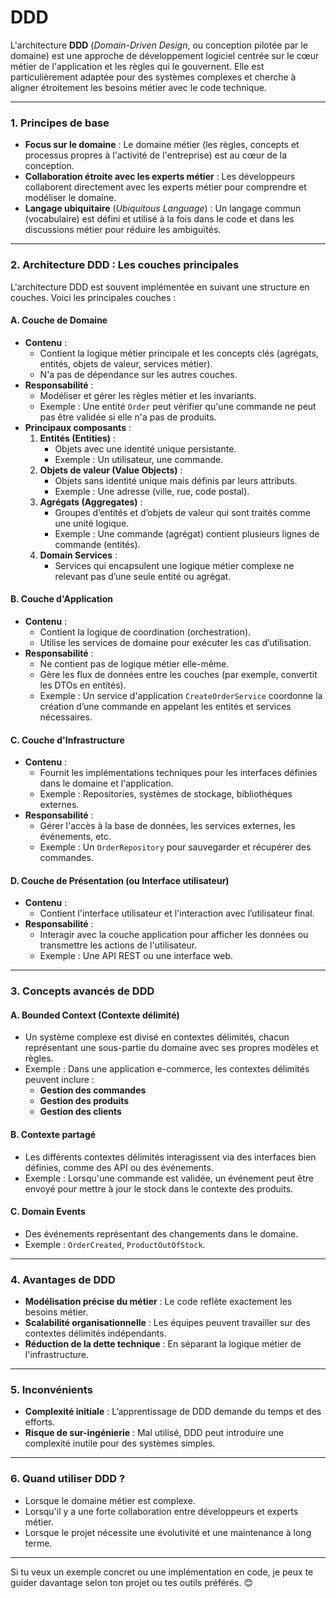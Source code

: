 # DDD 

L'architecture **DDD** (*Domain-Driven Design*, ou conception pilotée par le domaine) est une approche de développement logiciel centrée sur le cœur métier de l'application et les règles qui le gouvernent. Elle est particulièrement adaptée pour des systèmes complexes et cherche à aligner étroitement les besoins métier avec le code technique.


---

### **1. Principes de base**
- **Focus sur le domaine** : Le domaine métier (les règles, concepts et processus propres à l'activité de l'entreprise) est au cœur de la conception.
- **Collaboration étroite avec les experts métier** : Les développeurs collaborent directement avec les experts métier pour comprendre et modéliser le domaine.
- **Langage ubiquitaire** (*Ubiquitous Language*) : Un langage commun (vocabulaire) est défini et utilisé à la fois dans le code et dans les discussions métier pour réduire les ambiguïtés.

---

### **2. Architecture DDD : Les couches principales**
L'architecture DDD est souvent implémentée en suivant une structure en couches. Voici les principales couches :

#### **A. Couche de Domaine**
- **Contenu** :
  - Contient la logique métier principale et les concepts clés (agrégats, entités, objets de valeur, services métier).
  - N'a pas de dépendance sur les autres couches.
- **Responsabilité** :
  - Modéliser et gérer les règles métier et les invariants.
  - Exemple : Une entité `Order` peut vérifier qu'une commande ne peut pas être validée si elle n'a pas de produits.
- **Principaux composants** :
  1. **Entités (Entities)** :
     - Objets avec une identité unique persistante.
     - Exemple : Un utilisateur, une commande.
  2. **Objets de valeur (Value Objects)** :
     - Objets sans identité unique mais définis par leurs attributs.
     - Exemple : Une adresse (ville, rue, code postal).
  3. **Agrégats (Aggregates)** :
     - Groupes d’entités et d’objets de valeur qui sont traités comme une unité logique.
     - Exemple : Une commande (agrégat) contient plusieurs lignes de commande (entités).
  4. **Domain Services** :
     - Services qui encapsulent une logique métier complexe ne relevant pas d’une seule entité ou agrégat.

#### **B. Couche d'Application**
- **Contenu** :
  - Contient la logique de coordination (orchestration).
  - Utilise les services de domaine pour exécuter les cas d’utilisation.
- **Responsabilité** :
  - Ne contient pas de logique métier elle-même.
  - Gère les flux de données entre les couches (par exemple, convertit les DTOs en entités).
  - Exemple : Un service d'application `CreateOrderService` coordonne la création d’une commande en appelant les entités et services nécessaires.

#### **C. Couche d'Infrastructure**
- **Contenu** :
  - Fournit les implémentations techniques pour les interfaces définies dans le domaine et l'application.
  - Exemple : Repositories, systèmes de stockage, bibliothèques externes.
- **Responsabilité** :
  - Gérer l'accès à la base de données, les services externes, les événements, etc.
  - Exemple : Un `OrderRepository` pour sauvegarder et récupérer des commandes.

#### **D. Couche de Présentation (ou Interface utilisateur)**
- **Contenu** :
  - Contient l'interface utilisateur et l'interaction avec l’utilisateur final.
- **Responsabilité** :
  - Interagir avec la couche application pour afficher les données ou transmettre les actions de l'utilisateur.
  - Exemple : Une API REST ou une interface web.

---

### **3. Concepts avancés de DDD**

#### **A. Bounded Context (Contexte délimité)**
- Un système complexe est divisé en contextes délimités, chacun représentant une sous-partie du domaine avec ses propres modèles et règles.
- Exemple : Dans une application e-commerce, les contextes délimités peuvent inclure :
  - **Gestion des commandes**
  - **Gestion des produits**
  - **Gestion des clients**

#### **B. Contexte partagé**
- Les différents contextes délimités interagissent via des interfaces bien définies, comme des API ou des événements.
- Exemple : Lorsqu'une commande est validée, un événement peut être envoyé pour mettre à jour le stock dans le contexte des produits.

#### **C. Domain Events**
- Des événements représentant des changements dans le domaine.
- Exemple : `OrderCreated`, `ProductOutOfStock`.

---

### **4. Avantages de DDD**
- **Modélisation précise du métier** : Le code reflète exactement les besoins métier.
- **Scalabilité organisationnelle** : Les équipes peuvent travailler sur des contextes délimités indépendants.
- **Réduction de la dette technique** : En séparant la logique métier de l'infrastructure.

---

### **5. Inconvénients**
- **Complexité initiale** : L’apprentissage de DDD demande du temps et des efforts.
- **Risque de sur-ingénierie** : Mal utilisé, DDD peut introduire une complexité inutile pour des systèmes simples.

---

### **6. Quand utiliser DDD ?**
- Lorsque le domaine métier est complexe.
- Lorsqu'il y a une forte collaboration entre développeurs et experts métier.
- Lorsque le projet nécessite une évolutivité et une maintenance à long terme.

---

Si tu veux un exemple concret ou une implémentation en code, je peux te guider davantage selon ton projet ou tes outils préférés. 😊